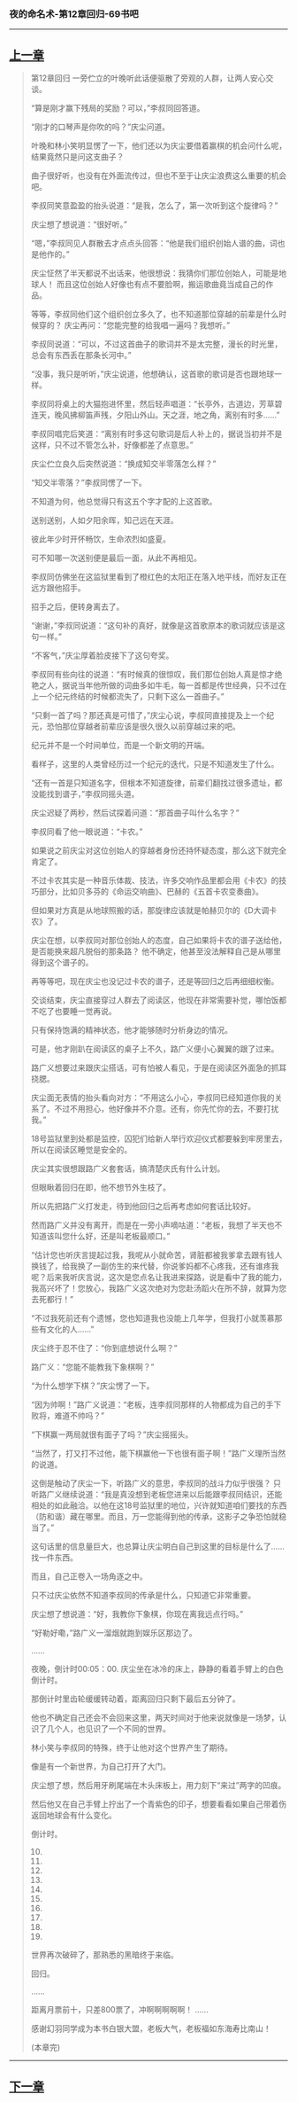 ### 夜的命名术-第12章回归-69书吧

--------
[上一章](./45ae264053d0c39e7f2811d9713739e2.md)
--------


>
>
>
>第12章回归
>一旁伫立的叶晚听此话便驱散了旁观的人群，让两人安心交谈。
>
>“算是刚才赢下残局的奖励？可以，”李叔同回答道。
>
>“刚才的口琴声是你吹的吗？”庆尘问道。
>
>叶晚和林小笑明显愣了一下，他们还以为庆尘要借着赢棋的机会问什么呢，结果竟然只是问这支曲子？
>
>曲子很好听，也没有在外面流传过，但也不至于让庆尘浪费这么重要的机会吧。
>
>李叔同笑意盈盈的抬头说道：“是我，怎么了，第一次听到这个旋律吗？”
>
>庆尘想了想说道：“很好听。”
>
>“嗯，”李叔同见人群散去才点点头回答：“他是我们组织创始人谱的曲，词也是他作的。”
>
>庆尘怔然了半天都说不出话来，他很想说：我猜你们那位创始人，可能是地球人！
>而且这位创始人好像也有点不要脸啊，搬运歌曲竟当成自己的作品。
>
>等等，李叔同他们这个组织创立多久了，也不知道那位穿越的前辈是什么时候穿的？
>庆尘再问：“您能完整的给我唱一遍吗？我想听。”
>
>李叔同说道：“可以，不过这首曲子的歌词并不是太完整，漫长的时光里，总会有东西丢在那条长河中。”
>
>“没事，我只是听听，”庆尘说道，他想确认，这首歌的歌词是否也跟地球一样。
>
>李叔同将桌上的大猫抱进怀里，然后轻声唱道：“长亭外，古道边，芳草碧连天，晚风拂柳笛声残，夕阳山外山。天之涯，地之角，离别有时多……”
>
>李叔同唱完后笑道：“离别有时多这句歌词是后人补上的，据说当初并不是这样，只不过不管怎么补，好像都差了点意思。”
>
>庆尘伫立良久后突然说道：“换成知交半零落怎么样？”
>
>“知交半零落？”李叔同愣了一下。
>
>不知道为何，他总觉得只有这五个字才配的上这首歌。
>
>送别送别，人如夕阳余晖，知己远在天涯。
>
>彼此年少时开怀畅饮，生命浓烈如盛夏。
>
>可不知哪一次送别便是最后一面，从此不再相见。
>
>李叔同仿佛坐在这监狱里看到了橙红色的太阳正在落入地平线，而好友正在远方跟他招手。
>
>招手之后，便转身离去了。
>
>“谢谢，”李叔同说道：“这句补的真好，就像是这首歌原本的歌词就应该是这句一样。”
>
>“不客气，”庆尘厚着脸皮接下了这句夸奖。
>
>李叔同有些向往的说道：“有时候真的很惊叹，我们那位创始人真是惊才绝艳之人，据说当年他所做的词曲多如牛毛，每一首都是传世经典，只不过在上一个纪元终结的时候都流失了，只剩下这么一首曲子。”
>
>“只剩一首了吗？那还真是可惜了，”庆尘心说，李叔同直接提及上一个纪元，恐怕那位穿越者前辈应该是很久很久以前穿越过来的吧。
>
>纪元并不是一个时间单位，而是一个新文明的开端。
>
>看样子，这里的人类曾经历过一个纪元的迭代，只是不知道发生了什么。
>
>“还有一首是只知道名字，但根本不知道旋律，前辈们翻找过很多遗址，都没能找到谱子，”李叔同摇头道。
>
>庆尘迟疑了两秒，然后试探着问道：“那首曲子叫什么名字？”
>
>李叔同看了他一眼说道：“卡农。”
>
>如果说之前庆尘对这位创始人的穿越者身份还持怀疑态度，那么这下就完全肯定了。
>
>不过卡农其实是一种音乐体裁、技法，许多交响作品里都会用《卡农》的技巧部分，比如贝多芬的《命运交响曲》、巴赫的《五首卡农变奏曲》。
>
>但如果对方真是从地球照搬的话，那旋律应该就是帕赫贝尔的《D大调卡农》了。
>
>庆尘在想，以李叔同对那位创始人的态度，自己如果将卡农的谱子送给他，是否能换来超凡脱俗的那条路？
>他不确定，他甚至没法解释自己是从哪里得到这个谱子的。
>
>再等等吧，现在庆尘也没记过卡农的谱子，还是等回归之后再细细权衡。
>
>交谈结束，庆尘直接穿过人群去了阅读区，他现在非常需要补觉，哪怕饭都不吃了也要睡一觉再说。
>
>只有保持饱满的精神状态，他才能够随时分析身边的情况。
>
>可是，他才刚趴在阅读区的桌子上不久，路广义便小心翼翼的跟了过来。
>
>路广义想要过来跟庆尘搭话，可有怕被人看见，于是在阅读区外面急的抓耳挠腮。
>
>庆尘面无表情的抬头看向对方：“不用这么小心，李叔同已经知道你我的关系了。不过不用担心，他好像并不介意。还有，你先忙你的去，不要打扰我。”
>
>18号监狱里到处都是监控，囚犯们给新人举行欢迎仪式都要躲到牢房里去，所以在阅读区睡觉是安全的。
>
>庆尘其实很想跟路广义套套话，搞清楚庆氏有什么计划。
>
>但眼瞅着回归在即，他不想节外生枝了。
>
>所以先把路广义打发走，待到他回归之后再考虑如何套话比较好。
>
>然而路广义并没有离开，而是在一旁小声嘀咕道：“老板，我想了半天也不知道该叫您什么好，还是叫老板最顺口。”
>
>“估计您也听庆言提起过我，我呢从小就命苦，肾脏都被我爹拿去跟有钱人换钱了，给我换了一副仿生的来代替，你说爹妈都不心疼我，还有谁疼我呢？后来我听庆言说，这次是您点名让我进来探路，说是看中了我的能力，我高兴坏了！您放心，我路广义这次绝对为您赴汤蹈火在所不辞，就算为您去死都行！”
>
>“不过我死前还有个遗憾，您也知道我也没能上几年学，但我打小就羡慕那些有文化的人……”
>
>庆尘终于忍不住了：“你到底想说什么啊？”
>
>路广义：“您能不能教我下象棋啊？”
>
>“为什么想学下棋？”庆尘愣了一下。
>
>“因为帅啊！”路广义说道：“老板，连李叔同那样的人物都成为自己的手下败将，难道不帅吗？”
>
>“下棋赢一两局就很有面子了吗？”庆尘摇摇头。
>
>“当然了，打又打不过他，能下棋赢他一下也很有面子啊！”路广义理所当然的说道。
>
>这倒是触动了庆尘一下，听路广义的意思，李叔同的战斗力似乎很强？
>只听路广义继续说道：“我是真没想到老板您进来以后能跟李叔同结识，还能相处的如此融洽。以他在这18号监狱里的地位，兴许就知道咱们要找的东西（防和谐）藏在哪里。而且，万一您能得到他的传承，这影子之争恐怕就稳当了。”
>
>这句话里的信息量巨大，也总算让庆尘明白自己到这里的目标是什么了……找一件东西。
>
>而且，自己正卷入一场角逐之中。
>
>只不过庆尘依然不知道李叔同的传承是什么，只知道它非常重要。
>
>庆尘想了想说道：“好，我教你下象棋，你现在离我远点行吗。”
>
>“好勒好嘞，”路广义一溜烟就跑到娱乐区那边了。
>
>……
>
>夜晚，倒计时00:05：00.
>庆尘坐在冰冷的床上，静静的看着手臂上的白色倒计时。
>
>那倒计时里齿轮缓缓转动着，距离回归只剩下最后五分钟了。
>
>他也不确定自己还会不会回来这里，两天时间对于他来说就像是一场梦，认识了几个人，也见识了一个不同的世界。
>
>林小笑与李叔同的特殊，终于让他对这个世界产生了期待。
>
>像是有一个新世界，为自己打开了大门。
>
>庆尘想了想，然后用牙刷尾端在木头床板上，用力刻下“来过”两字的凹痕。
>
>然后他又在自己手臂上拧出了一个青紫色的印子，想要看看如果自己带着伤返回地球会有什么变化。
>
>倒计时。
>
>10.
>9.
>8.
>7.
>6.
>5.
>4.
>3.
>2.
>1.
>世界再次破碎了，那熟悉的黑暗终于来临。
>
>回归。
>
>……
>
>距离月票前十，只差800票了，冲啊啊啊啊啊！
>……
>
>感谢幻羽同学成为本书白银大盟，老板大气，老板福如东海寿比南山！
>
>(本章完)
>
>

--------
[下一章](./f6f3a075233f636c4584e578e8e93515.md)
--------
